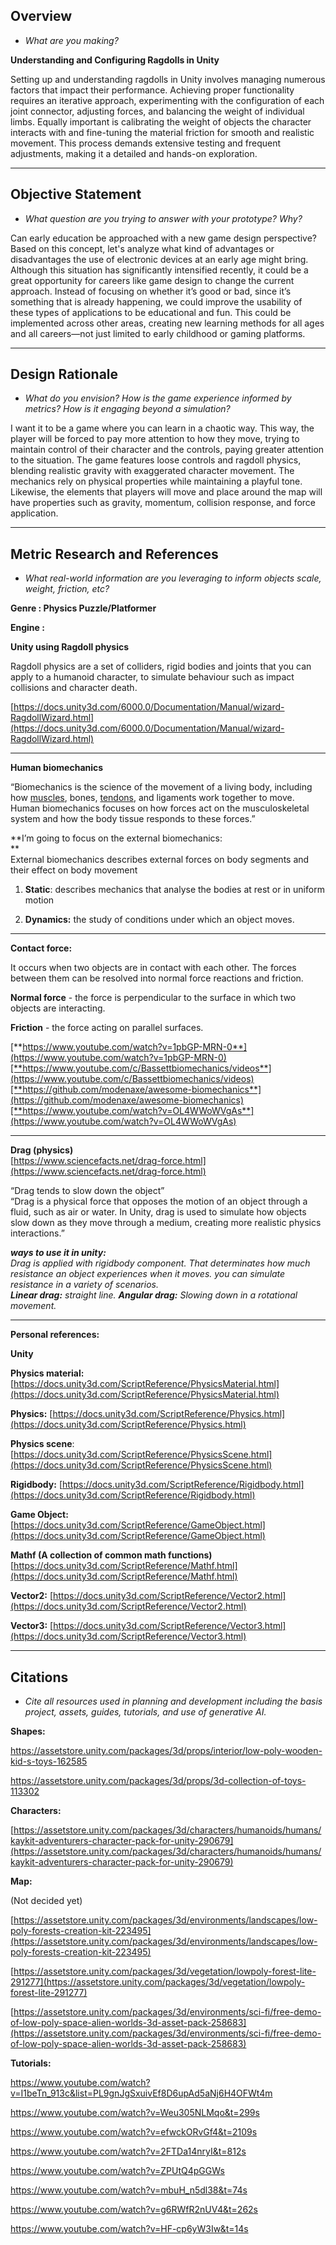 ﻿
 **Overview**
 --------
- *What are you making?*

**Understanding and Configuring Ragdolls in Unity**

Setting up and understanding ragdolls in Unity involves managing numerous factors that impact their performance. Achieving proper functionality requires an iterative approach, experimenting with the configuration of each joint connector, adjusting forces, and balancing the weight of individual limbs. Equally important is calibrating the weight of objects the character interacts with and fine-tuning the material friction for smooth and realistic movement. This process demands extensive testing and frequent adjustments, making it a detailed and hands-on exploration.
 

 ----------------
**Objective Statement**
-----
- *What question are you trying to answer with your prototype? Why?*


Can early education be approached with a new game design perspective? Based on this concept, let's analyze what kind of advantages or disadvantages the use of electronic devices at an early age might bring. Although this situation has significantly intensified recently, it could be a great opportunity for careers like game design to change the current approach. Instead of focusing on whether it’s good or bad, since it’s something that is already happening, we could improve the usability of these types of applications to be educational and fun. This could be implemented across other areas, creating new learning methods for all ages and all careers—not just limited to early childhood or gaming platforms.

--------
**Design Rationale**
-----
- *What do you envision? How is the game experience informed by metrics? How is it engaging beyond a simulation?*

I want it to be a game where you can learn in a chaotic way. This way, the player will be forced to pay more attention to how they move, trying to maintain control of their character and the controls, paying greater attention to the situation. The game features loose controls and ragdoll physics, blending realistic gravity with exaggerated character movement. The mechanics rely on physical properties while maintaining a playful tone. Likewise, the elements that players will move and place around the map will have properties such as gravity, momentum, collision response, and force application.

-----------
**Metric Research and References**
-----

 - *What real-world information are you leveraging to inform objects
   scale, weight, friction, etc?*

**Genre : Physics Puzzle/Platformer**

**Engine :**

**Unity using Ragdoll physics**

Ragdoll physics are a set of colliders, rigid bodies and joints that you can apply to a humanoid character, to simulate behaviour such as impact collisions and character death.


[https://docs.unity3d.com/6000.0/Documentation/Manual/wizard-RagdollWizard.html](https://docs.unity3d.com/6000.0/Documentation/Manual/wizard-RagdollWizard.html)

---
**Human biomechanics**

“Biomechanics is the science of the movement of a living body, including how [muscles](https://www.verywellfit.com/will-i-get-big-legs-from-walking-3435392), bones, [tendons](https://www.verywellfit.com/achilles-tendon-stretches-3120291), and ligaments work together to move. Human biomechanics focuses on how forces act on the musculoskeletal system and how the body tissue responds to these forces.”  

**I’m going to focus on the external biomechanics:  
**  
External biomechanics describes external forces on body segments and their effect on body movement

1.  **Static**: describes mechanics that analyse the bodies at rest or in uniform motion

2. **Dynamics:** the study of conditions under which an object moves.

------
**Contact force:** 
  
  It occurs when two objects are in contact with each other. The forces between them can be resolved into normal force reactions and friction.

**Normal force** - the force is perpendicular to the surface in which two objects are interacting.

**Friction** - the force acting on parallel surfaces.


[**https://www.youtube.com/watch?v=1pbGP-MRN-0**](https://www.youtube.com/watch?v=1pbGP-MRN-0)[**https://www.youtube.com/c/Bassettbiomechanics/videos**](https://www.youtube.com/c/Bassettbiomechanics/videos)[**https://github.com/modenaxe/awesome-biomechanics**](https://github.com/modenaxe/awesome-biomechanics)[**https://www.youtube.com/watch?v=OL4WWoWVgAs**](https://www.youtube.com/watch?v=OL4WWoWVgAs)

-----
**Drag (physics)**  
[https://www.sciencefacts.net/drag-force.html](https://www.sciencefacts.net/drag-force.html)

“Drag tends to slow down the object”  
“Drag is a physical force that opposes the motion of an object through a fluid, such as air or water.  In Unity, drag is used to simulate how objects slow down as they move through a medium, creating more realistic physics interactions.”

***ways to use it in unity:**  
Drag is applied with rigidbody component. That determinates how much resistance an object experiences when it moves. you can simulate resistance in a variety of scenarios.  
**Linear drag:** straight line.
**Angular drag:** Slowing down in a rotational movement.*

------

**Personal references:**

**Unity**

**Physics material:** [https://docs.unity3d.com/ScriptReference/PhysicsMaterial.html](https://docs.unity3d.com/ScriptReference/PhysicsMaterial.html)

**Physics:** [https://docs.unity3d.com/ScriptReference/Physics.html](https://docs.unity3d.com/ScriptReference/Physics.html)

**Physics scene**: [https://docs.unity3d.com/ScriptReference/PhysicsScene.html](https://docs.unity3d.com/ScriptReference/PhysicsScene.html)

**Rigidbody:** [https://docs.unity3d.com/ScriptReference/Rigidbody.html](https://docs.unity3d.com/ScriptReference/Rigidbody.html)

**Game Object:**  [https://docs.unity3d.com/ScriptReference/GameObject.html](https://docs.unity3d.com/ScriptReference/GameObject.html)

**Mathf (A collection of common math functions)** [https://docs.unity3d.com/ScriptReference/Mathf.html](https://docs.unity3d.com/ScriptReference/Mathf.html)

**Vector2:** [https://docs.unity3d.com/ScriptReference/Vector2.html](https://docs.unity3d.com/ScriptReference/Vector2.html)

**Vector3:**  [https://docs.unity3d.com/ScriptReference/Vector3.html](https://docs.unity3d.com/ScriptReference/Vector3.html)

-----
**Citations**
-----
- *Cite all resources used in planning and development including the basis project, assets, guides, tutorials, and use of generative AI.*


**Shapes:**


https://assetstore.unity.com/packages/3d/props/interior/low-poly-wooden-kid-s-toys-162585

https://assetstore.unity.com/packages/3d/props/3d-collection-of-toys-113302

**Characters:**

[https://assetstore.unity.com/packages/3d/characters/humanoids/humans/kaykit-adventurers-character-pack-for-unity-290679](https://assetstore.unity.com/packages/3d/characters/humanoids/humans/kaykit-adventurers-character-pack-for-unity-290679)

**Map:**

(Not decided yet)

[https://assetstore.unity.com/packages/3d/environments/landscapes/low-poly-forests-creation-kit-223495](https://assetstore.unity.com/packages/3d/environments/landscapes/low-poly-forests-creation-kit-223495)

[https://assetstore.unity.com/packages/3d/vegetation/lowpoly-forest-lite-291277](https://assetstore.unity.com/packages/3d/vegetation/lowpoly-forest-lite-291277)

[https://assetstore.unity.com/packages/3d/environments/sci-fi/free-demo-of-low-poly-space-alien-worlds-3d-asset-pack-258683](https://assetstore.unity.com/packages/3d/environments/sci-fi/free-demo-of-low-poly-space-alien-worlds-3d-asset-pack-258683)

**Tutorials:**

https://www.youtube.com/watch?v=I1beTn_913c&list=PL9gnJgSxuivEf8D6upAd5aNj6H4OFWt4m

https://www.youtube.com/watch?v=Weu305NLMqo&t=299s

https://www.youtube.com/watch?v=efwckORvGf4&t=2109s

https://www.youtube.com/watch?v=2FTDa14nryI&t=812s

https://www.youtube.com/watch?v=ZPUtQ4pGGWs

https://www.youtube.com/watch?v=mbuH_n5dl38&t=74s

https://www.youtube.com/watch?v=g6RWfR2nUV4&t=262s

https://www.youtube.com/watch?v=HF-cp6yW3Iw&t=14s
